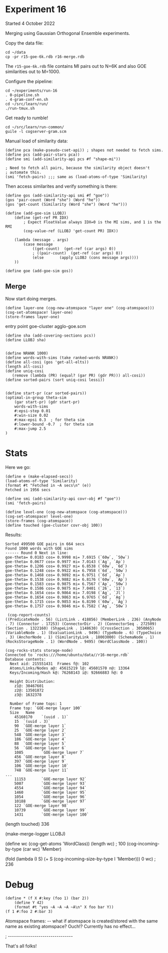 
Experiment 16
=============
Started 4 October 2022

Merging using Gaussian Orthogonal Ensemble experiments.

Copy the data file:
```
cd ~/data
cp -pr r15-goe-6k.rdb r16-merge.rdb
```

The `r15-goe-6k.rdb` file contains MI pairs out to N=6K and also
GOE similarities out to M=1000.

Configure the pipeline:
```
cd ~/experiments/run-16
. 0-pipeline.sh
. 4-gram-conf-en.sh
cd ~/src/learn/run/
./run-tmux.sh
```

Get ready to rumble!
```
cd ~/src/learn/run-common/
guile -l cogserver-gram.scm
```

Manual load of similarity data:
```
(define pca (make-pseudo-cset-api)) ; shapes not needed to fetch sims.
(define pcs (add-pair-stars pca))
(define smi (add-similarity-api pcs #f "shape-mi"))

; Need to fetch all pairs, because the similarity object doesn't
; automate this.
(smi 'fetch-pairs) ;;; same as (load-atoms-of-type 'Similarity)
```

Then access similarites and verify something is there:
```
(define gos (add-similarity-api smi #f "goe"))
(gos 'pair-count (Word "she") (Word "he"))
(gos 'get-count (Similarity (Word "she") (Word "he")))

(define (add-goe-sim LLOBJ)
	(define (get-ref PR IDX)
		; Expect FloatValue always IDX=0 is the MI sims, and 1 is the RMI
		(cog-value-ref (LLOBJ 'get-count PR) IDX))

	(lambda (message . args)
		(case message
			((get-count)  (get-ref (car args) 0))
			; ((pair-count)  (get-ref (car args) 0))
			(else		(apply LLOBJ (cons message args))))
	))

(define goe (add-goe-sim gos))
```

Merge
-----
Now start doing merges.

```
(define layer-one (cog-new-atomspace "layer one" (cog-atomspace)))
(cog-set-atomspace! layer-one)
(store-frames layer-one)
```

entry point
goe-cluster agglo-goe.scm

```
(define sha (add-covering-sections pcs))
(define LLOBJ sha)


(define NRANK 1000)
(define words-with-sims (take ranked-words NRANK))
(define all-cosi (gos 'get-all-elts))
(length all-cosi)
(define uniq-cosi
   (remove (lambda (PR) (equal? (gar PR) (gdr PR))) all-cosi))
(define sorted-pairs (sort uniq-cosi lessi))


(define start-pr (car sorted-pairs))
(optimal-in-group theta-sim
	(gar start-pr) (gdr start-pr)
	words-with-sims
	#:epsi-step 0.01
	#:win-size 0.02
	#:max-epsi 0.3  ; for theta sim
	#:lower-bound -0.7  ; for theta sim
	#:max-jump 2.5
)
```

Stats
=====
Here we go:

```
(define e (make-elapsed-secs))
(load-atoms-of-type 'Similarity)
(format #t "Fetched in ~A secs\n" (e))
Fetched in 1956 secs

(define smi (add-similarity-api covr-obj #f "goe"))
(smi 'fetch-pairs)

(define level-one (cog-new-atomspace (cog-atomspace)))
(cog-set-atomspace! level-one)
(store-frames (cog-atomspace))
(define touched (goe-cluster covr-obj 100))
```

Results:
```
Sorted 499500 GOE pairs in 664 secs
Found 1000 words with GOE sims
------ Round 0 Next in line:
goe-theta= 0.0183 cos= 0.9998 mi= 7.6915 (`60w`, `50w`)
goe-theta= 0.0677 cos= 0.9977 mi= 7.0143 (`Ag`, `Ap`)
goe-theta= 0.1206 cos= 0.9927 mi= 6.8538 (`60w`, `6d`)
goe-theta= 0.1248 cos= 0.9922 mi= 6.7958 (`6d`, `50w`)
goe-theta= 0.1468 cos= 0.9892 mi= 6.9751 (`6d`, `Ap`)
goe-theta= 0.1538 cos= 0.9882 mi= 6.8176 (`60w`, `Ap`)
goe-theta= 0.1583 cos= 0.9875 mi= 6.7567 (`Ap`, `50w`)
goe-theta= 0.1586 cos= 0.9875 mi= 7.0401 (`26`, `13`)
goe-theta= 0.1654 cos= 0.9864 mi= 7.0198 (`Ag`, `Jl`)
goe-theta= 0.1654 cos= 0.9863 mi= 6.9765 (`6d`, `Ag`)
goe-theta= 0.1715 cos= 0.9853 mi= 6.8190 (`60w`, `Ag`)
goe-theta= 0.1757 cos= 0.9846 mi= 6.7582 (`Ag`, `50w`)

 (cog-report-counts)
((PredicateNode . 56) (ListLink . 418856) (MemberLink . 236) (AnyNode . 7) (Connector . 17253) (ConnectorDir . 2) (ConnectorSeq . 272509) (Section . 1322160) (ShapeLink . 1148630) (CrossSection . 3050065) (VariableNode . 1) (EvaluationLink . 9496) (TypeNode . 6) (TypeChoice . 3) (AnchorNode . 1) (SimilarityLink . 18003000) (SchemaNode . 1) (RocksStorageNode . 1) (WordNode . 9495) (WordClassNode . 100))

(cog-rocks-stats storage-node)
Connected to `rocks:///home/ubuntu/data//r16-merge.rdb`
Database contents:
  Next aid: 215551431  Frames f@: 102
  Atoms/Links/Nodes a@: 45615219 l@: 45601570 n@: 13364
  Keys/Incoming/Hash k@: 76268143 i@: 92666883 h@: 0

  Height Distribution:
    z1@: 30467601
    z2@: 13501872
    z3@: 1632378

  Number of Frame tops: 1
  Frame top: `GOE-merge layer 100`
  Size   Name
    45160170    `(uuid . 1)`
    15  `(uuid . 3)`
    90  `GOE-merge layer 1`
    25  `GOE-merge layer 2`
    548 `GOE-merge layer 3`
    186 `GOE-merge layer 4`
    88  `GOE-merge layer 5`
    56  `GOE-merge layer 6`
    1085        `GOE-merge layer 7`
    456 `GOE-merge layer 8`
    397 `GOE-merge layer 9`
    106 `GOE-merge layer 10`
    748 `GOE-merge layer 11`
...
    11153       `GOE-merge layer 92`
    5007        `GOE-merge layer 93`
    4554        `GOE-merge layer 94`
    1460        `GOE-merge layer 95`
    1054        `GOE-merge layer 96`
    10188       `GOE-merge layer 97`
    122 `GOE-merge layer 98`
    10739       `GOE-merge layer 99`
    1431        `GOE-merge layer 100`
```

(length touched)
336

(make-merge-logger LLOBJ)

(define wc (cog-get-atoms 'WordClass))
(length wc)
; 100
(cog-incoming-by-type (car wc) 'Member)

(fold (lambda (I S) (+ S (cog-incoming-size-by-type I 'Member))) 0 wc)
; 236




Debug
=====

```
(define * (f X #:key (foo 1) (bar 2))
	(define Y 42)
	(format #t "yes ~A ~A ~A ~A\n" X foo bar Y))
(f 1 #:foo 2 #:bar 3)
```

Atomspace frames:
-- what if atomspace is created/stored with the same name as existing
atomspace?   Ouch!? Currently has no effect...

; --------------------------------

That's all folks!
